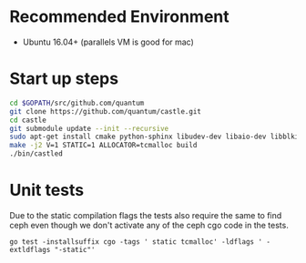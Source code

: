 # Recommended Environment
* Ubuntu 16.04+ (parallels VM is good for mac)

# Start up steps
```bash
cd $GOPATH/src/github.com/quantum
git clone https://github.com/quantum/castle.git
cd castle
git submodule update --init --recursive
sudo apt-get install cmake python-sphinx libudev-dev libaio-dev libblkid-dev libldap2-dev xfslibs-dev libleveldb-dev libexpat1-dev cython libfcgi-dev libatomic-ops-dev libsnappy-dev libgoogle-perftools-dev libjemalloc-dev libkeyutils-dev libcurl4-openssl-dev libcrypto++-dev libssl-dev libboost-dev libboost-thread-dev libboost-system-dev libboost-regex-dev libboost-random-dev libboost-program-options-dev libboost-date-time-dev libboost-iostreams-dev python3-all-dev cython3 yasm mercurial
make -j2 V=1 STATIC=1 ALLOCATOR=tcmalloc build
./bin/castled
```

# Unit tests
Due to the static compilation flags the tests also require the same to find ceph even though we don't activate any of the ceph cgo code in the tests.
```
go test -installsuffix cgo -tags ' static tcmalloc' -ldflags ' -extldflags "-static"'
```
